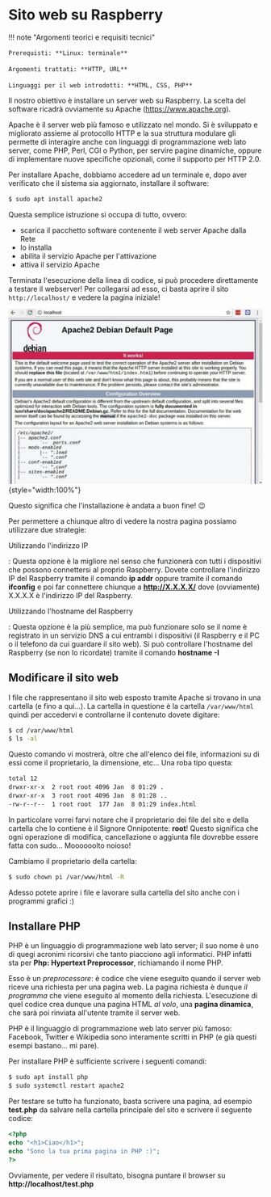 # Sito web su Raspberry


!!! note "Argomenti teorici e requisiti tecnici"
    
    Prerequisti: **Linux: terminale**
    
    Argomenti trattati: **HTTP, URL**
    
    Linguaggi per il web introdotti: **HTML, CSS, PHP**


Il nostro obiettivo è installare un server web su Raspberry. La scelta del software ricadrà ovviamente su Apache (<https://www.apache.org>).

Apache è il server web più famoso e utilizzato nel mondo. Si è
sviluppato e migliorato assieme al protocollo HTTP e la sua struttura
modulare gli permette di interagire anche con linguaggi di
programmazione web lato server, come PHP, Perl, CGI o Python, per
servire pagine dinamiche, oppure di implementare nuove specifiche
opzionali, come il supporto per HTTP 2.0.

Per installare Apache, dobbiamo accedere ad un terminale e, dopo aver
verificato che il sistema sia aggiornato, installare il software:


``` bash
$ sudo apt install apache2
```


Questa semplice istruzione si occupa di tutto, ovvero:

- scarica il pacchetto software contenente il web server Apache dalla Rete
- lo installa
- abilita il servizio Apache per l'attivazione
- attiva il servizio Apache


Terminata l'esecuzione della linea di codice, si può procedere
direttamente a testare il webserver! Per collegarsi ad esso, ci basta
aprire il sito `http://localhost/` e vedere la pagina iniziale!


![Apache Debian default page](images/apache_debian_default_page.jpg){style="width:100%"}


Questo significa che l'installazione è andata a buon fine! :wink:

Per permettere a chiunque altro di vedere la nostra pagina possiamo utilizzare due strategie:

Utilizzando l'indirizzo IP

:   Questa opzione è la migliore nel senso che funzionerà con tutti i
    dispositivi che possono connettersi al proprio Raspberry. Dovete
    controllare l'indirizzo IP del Raspberry tramite il comando **ip
    addr** oppure tramite il comando **ifconfig** e poi far connettere
    chiunque a **http://X.X.X.X/** dove (ovviamente) X.X.X.X è
    l'indirizzo IP del Raspberry.

Utilizzando l'hostname del Raspberry

:   Questa opzione è la più semplice, ma può funzionare solo se il nome
    è registrato in un servizio DNS a cui entrambi i dispositivi (il
    Raspberry e il PC o il telefono da cui guardare il sito web). Si può
    controllare l'hostname del Raspberry (se non lo ricordate) tramite
    il comando **hostname -I**



## Modificare il sito web

I file che rappresentano il sito web esposto tramite Apache si trovano
in una cartella (e fino a qui...). La cartella in questione è la
cartella `/var/www/html` quindi per accedervi e controllarne il contenuto dovete digitare:

``` bash
$ cd /var/www/html
$ ls -al
```

Questo comando vi mostrerà, oltre che all'elenco dei file, informazioni
su di essi come il proprietario, la dimensione, etc... Una roba tipo
questa:


``` bash
total 12
drwxr-xr-x  2 root root 4096 Jan  8 01:29 .
drwxr-xr-x  3 root root 4096 Jan  8 01:28 ..
-rw-r--r--  1 root root  177 Jan  8 01:29 index.html
```

In particolare vorrei farvi notare che il proprietario dei file del sito
e della cartella che lo contiene è il Signore Onnipotente: **root**!
Questo significa che ogni operazione di modifica, cancellazione o
aggiunta file dovrebbe essere fatta con sudo... Moooooolto noioso!

Cambiamo il proprietario della cartella:

``` bash
$ sudo chown pi /var/www/html -R
```

Adesso potete aprire i file e lavorare sulla cartella del sito anche con
i programmi grafici :)



## Installare PHP

PHP è un linguaggio di programmazione web lato server; il suo nome è uno
di quegi acronimi ricorsivi che tanto piacciono agli informatici. PHP
infatti sta per **Php: Hypertext Preprocessor**, richiamando il nome
PHP.

Esso è un *preprocessore*: è codice che viene eseguito quando il server
web riceve una richiesta per una pagina web. La pagina richiesta è
dunque *il programma* che viene eseguito al momento della richiesta.
L'esecuzione di quel codice crea dunque una pagina HTML *al volo*, una
**pagina dinamica**, che sarà poi rinviata all'utente tramite il server
web.

PHP è il linguaggio di programmazione web lato server più famoso:
Facebook, Twitter e Wikipedia sono interamente scritti in PHP (e già
questi esempi bastano... mi pare).

Per installare PHP è sufficiente scrivere i seguenti comandi:

``` bash
$ sudo apt install php
$ sudo systemctl restart apache2
```

Per testare se tutto ha funzionato, basta scrivere una pagina, ad
esempio **test.php** da salvare nella cartella principale del sito e
scrivere il seguente codice:

``` php
<?php
echo "<h1>Ciao</h1>";
echo "Sono la tua prima pagina in PHP :)";
?>
```

Ovviamente, per vedere il risultato, bisogna puntare il browser su **http://localhost/test.php**

<br>
<br>

